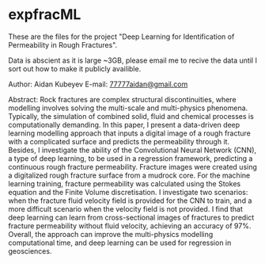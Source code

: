 # expfracML

These are the files for the project "Deep Learning for Identification of Permeability in Rough Fractures". 

Data is abscient as it is large ~3GB, please email me to recive the data until I sort out how to make it publicly availible. 

Author: Aidan Kubeyev
E-mail: 77777aidan@gmail.com

Abstract:
Rock fractures are complex structural discontinuities, where modelling involves solving the multi-scale and multi-physics phenomena. 
Typically, the simulation of combined solid, fluid and chemical processes is computationally demanding. In this paper, I present a 
data-driven deep learning modelling approach that inputs a digital image of a rough fracture with a complicated surface and predicts
the permeability through it. Besides, I investigate the ability of the Convolutional Neural Network (CNN), a type of deep learning, 
to be used in a regression framework, predicting a continuous rough fracture permeability. Fracture images were created using a 
digitalized rough fracture surface from a mudrock core. For the machine learning training, fracture permeability was calculated using
the Stokes equation and the Finite Volume discretisation. I investigate two scenarios: when the fracture fluid velocity field is provided 
for the CNN to train, and a more difficult scenario when the velocity field is not provided. I find that deep learning can learn from 
cross-sectional images of fractures to predict fracture permeability without fluid velocity, achieving an accuracy of 97%. Overall, the 
approach can improve the multi-physics modelling computational time, and deep learning can be used for regression in geosciences. 
